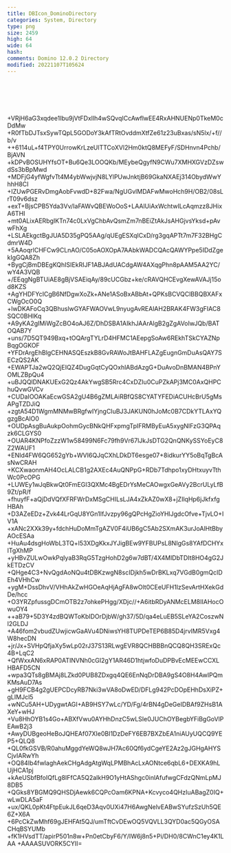 ```yaml
---
title: DBIcon_DominoDirectory
categories: System, Directory
type: png
size: 2459
high: 64
wide: 64
hash: 
comments: Domino 12.0.2 Directory
modified: 20221107T105624
---
```

![DBIcon_DominoDirectory][1]

[1]: data:image/png;base64,iVBORw0KGgoAAAANSUhEUgAAAEAAAABACAYAAACqaXHeAAAJYklEQVR4nO2bW1BV
+VRjH6aG3xqdee1Ibu9jVtFDxllh4wSQvqICcAwflwEE4RxAHNUENp0TkeM0cDdMw
+R0fTbDJTsxSywTQpL5GODoY3kAfTRtOvddmXtfZe61z23uBxas/sN5lx/+f//b/v
++6114uL+f4TPY0UrrowKrLzeUlTTCoXVl2Hm0ktQ8MEFyF/SDHnvn4Pchb/BjAVN
+kDPvBOSUHYfsOT+Bu6Qe3LOOQKb/MEybeQgyfN9CWu7XMHXGVzDZswdSs3bBpMwd
+MDFjG4yfWgfvTt4M4ybWwjvjN8LYlPUwJnktjB69GkaNXAEj314ObydWwYhhH8CI
+IZUwPGERvDmgAobFvwdD+82Fwa/NgUGvlMDAFwMwoHch9H/OB2/08sLrT09v6dsz
+exT+BjsCPB5Yda3Vv/IaFAWvQBEWoOoS+LAAlUiAxWchtwILcAqmzz8JHixA6THI
+mt0ALixAERbgIKTn74c0LxVgChbAvQsmZm7nBEiZtAkJsAHGjvsYksd+pAvwFhXg
+LSLAEkgctBgJUA5D35gPQ5AAg/qUEgESXqICxD/rg3gqAPTt7m7F32BHgCdmrW4D
+5AAoqrlCHFCw9CLnAO/C05oAOXOpA7AAbkWADCQAcQAWYPpe5IDdZgekIgGQA8Zh
+BygCjBmDBEgKQhISIEkRIJF1ABJAdUACdgAW4AXqgPhn8pAAM5AA2YC/wY4A3VQB
+/EEqgNgBTUiAE8gBjVSAEiqAy/89cUCGbz+ke/cRAVQHCEvgXewAVAJj15od8KZS
+AgYHDFYcICgB6NfDgwXoZk+ANe1ASoBxABbAt+QPKsBCVQClBBQBXAFxCWgOcO0Q
+lwDKAFoCq3QBhuslwGYAFWAOVwL9nyugAvREAlAH2BRAK4FW3gFIAC8SQC0BHIKq
+A9yKA2gIMiWgZcBO4oAJ6Z/DhDSBA1AIkhJAArAlgB2gZgAVoIwJQb/BATOQAB7Y
+uns/7D5QT949Bxq+tOQArgTYLrD4HFMC1AEepgSoAw6REkhTSkCYAZNpBqgOGKOF
+YFDrArgEhBlgCEHNASQEszkB8GvRAWoJtBAHFLAZgEugnGmDuAsQAY7SECzQS2AK
+EWAPTJa2wQ2QjEIQZ4DugGqtCyQOxhlABdAzgG+DuAvoDnBMAN4BPnYOMLZBpQu4
+uBJQQlDNAKUExG2Qz4AkYwgSB5Rrc4CxDZIu0CuPZkAPj3MC0AxQHPChuQvwGVCv
+CUDaIOOAKaEcwGSA2gU4B6gZMLAiRBfQS8CYATYFEDiACUHcBrU5gMsAPgTZDJiQ
+zgtA54D1WgmMNMwBRgfwIYjngCIuBJ3JAKUN0hJoMc0B7CDkYTLAxYQgzgBcAlO0
+OUDpAsgBuAukpOohmGycBNkQHFxpmgTpIFRMByEuA5xygNIFzG3QPAqzk6CLGYS0
+OUAR4KNPfoZzzW1w58499N6Fc79fh9Vr67lJkJsDTG2QnQNKySSYoEyC8Z2WAUF1
+ENId4FW6QG652gYb+WVI6QJqCXhLDkDT6esge07+8idkurYY5oBqTgBcAsNwCRAH
+KCXwaonmAH4OcLALCB1g2AXEc4AuQNPpG+RDb7Tdhpo1xyDHtxuyvTthWc0PcOPG
+LUWEy1wJqBkwQt0FmEGI3QXMc4BgEDrYsMeCAOwgxGeAVy2BcrULyLfB9Zt/pR/f
+fhuyfF+aQjDdVQfXFRFWrDxMSgCHILsLJA4xZkAZ0wX8+jZIlqHp6jJkfxfgHBAh
+D3AZeEDz+Zvk44LrGqU8YGn1IfJvzpy96gQPcHgZioYHlJgdcOfve+TjvLO+IV1A
+xANc2XXk39y+fdchHuDoMmTgAZV0F4iUB6gC5Ab2SXmAK3urJoAlHtBbyAOcESAa
+HuAu4dsgHoWbL3TQ+l53XDgKkxJYJigBEw9YFBUPsL8NIgGs8YAfDCHYxITgXhMP
+yHBvZULwOwkPqIyaB3RqG5TzgHohD2g6w7dBT/4X4MlDbTDIt8HO4gG2JkETDzCV
+QHge4C3+NvQgdAoNQu4tDBKzwgN8scIDjkh5wDrBKLxq7VGdB0gmQcIDEh4VHhCw
+ygM+DssDhvV/VHhAkZwHGOeAqHjAgFA8wOlt0CEeUFH1IzSevArtHXekGdDe/hcc
+O3YRZpfussgDCmOTB2z7ohkePHgg/XDjc//+A6itbRDyANMcELM8IIAHocOwuOY4
++aB79+5D3Y4zdBQWToKbIDOrDjbW/gh37/5D/qa4eLuEB5SLeYA2CoszwNI2GLDJ
+A46fom2vbudZUwjicwGaAVu4DNiwsYH8TUPDeTEP6B85D4jrvIMR5Vxg4W8hecDN
+jr/Jx+SVHpQfjaXy5wLp02rJ37S13RLwgEVR8QCHBBBnQCQ8QH3SRExQc4B+LqC2
+QfWxxAN6xRAP0ATINVNh0cGI2gY1AR46D1htjwfoDuDPBvEcMEEwCCXLHBAFD5CN
+wpa3QTs8gBMAj8LZkd0PUB8ZDxgq4QE6EnNqDrDBA9gS4O8H4AwIPQmKMsAuD7As
+gH9FCB4g2gUEPCDcyRB7Nki3wVA8oDwED/DFLg942PcDOpEHhDsXiPZ+gLIMJcl5
+wNCu5AH+UDygwtAGI+AB9HSY7wLc/YD/Fg/4rBN4gDeGeIDBAf9ZHsB1AXeY+wHJ
+Vu8HhOYB1s4Go+ABXfVwu0AYHhDnzC5wLSIe0JUChOYBegbYFiBgGoVlPEAwB2j3
+AwyDUBgeoHeBoJQHEAf07XIe0BI1DzDeFY6EB7BXZbEA1niAUyUQCQ9YEP5+QLQ8
+QL0fkGSVB/R0ahuMggdYeWQ8wJH7Ac60Qf6ydCgeYE2Az2gJGHgAHYSCjvIARwYh
+OQ84Ib4fwIaghAekCHgAdgAtgWqLPMBhAcLxAONtce6qbL6+DEXKA9hLUjHCA1pj
+kAeUSbfBfoIQfLg8IFfCA5Q2aIkH9O1yHtAShgc0inlAfufwgCFdzQNmLpMJ8DB5
+QGks8YBGMQ9QHSDjAewk6CQPcOam6KPNA+Kcvyco4QHzIuABagZ0IQ+wLwDLA5aF
+ux/QKL0pKt4FtpEukJL6qeD3Aqv0UXi47H6AwgNelvEABwSYufzSzUh5QE6Z+X6A
+6PcCkZwMhf69gJEHFAt5QJ/umTftCvDEwOQ5VQVLL3QYD0ac5QGyOSACHqBSYUMb
+fK1HVsdTT/apirP501n8w+Pn0etCbyF6/Y/IW6j8n5+Pi/DH0/8CWnC1ey4K1LAA
+AAAASUVORK5CYII=
